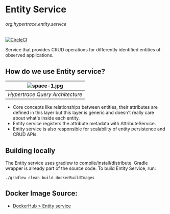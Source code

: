 # Entity Service
###### org.hypertrace.entity.service

[![CircleCI](https://circleci.com/gh/hypertrace/entity-service.svg?style=svg)](https://circleci.com/gh/hypertrace/entity-service)

Service that provides CRUD operations for differently identified entities of observed applications.

## How do we use Entity service?

| ![space-1.jpg](https://hypertrace-docs.s3.amazonaws.com/HT-query-architecture.png) | 
|:--:| 
| *Hypertrace Query Architecture* |

- Core concepts like relationships between entities, their attributes are defined in this layer but this layer is generic and doesn't really care about what's inside each entity. 
- Entity service registers the attribute metadata with AttributeService.
- Entity service is also responsible for scalability of entity persistence and CRUD APIs.

## Building locally
The Entity service uses gradlew to compile/install/distribute. Gradle wrapper is already part of the source code. To build Entity Service, run:

```
./gradlew clean build dockerBuildImages
```

## Docker Image Source:
- [DockerHub > Entity service](https://hub.docker.com/r/hypertrace/entity-service)
